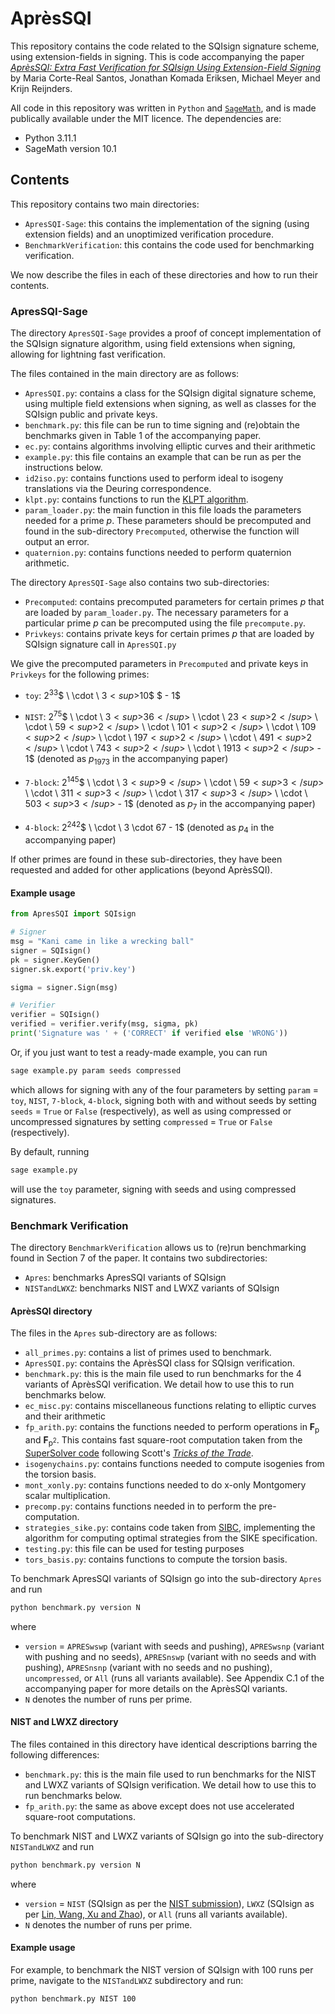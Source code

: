 # AprèsSQI

This repository contains the code related to the SQIsign signature scheme, using extension-fields in signing. This is code accompanying the paper *[AprèsSQI: Extra Fast Verification for SQIsign Using Extension-Field Signing](https://eprint.iacr.org/2023/1559)* by Maria Corte-Real Santos, Jonathan Komada Eriksen, Michael Meyer and Krijn Reijnders.

All code in this repository was written in `Python` and [`SageMath`](https://www.sagemath.org/), and is made publically available under the MIT licence. The dependencies are:
- Python 3.11.1
- SageMath version 10.1

## Contents

This repository contains two main directories:
- `ApresSQI-Sage`: this contains the implementation of the signing (using extension fields) and an unoptimized verification procedure. 
- `BenchmarkVerification`: this contains the code used for benchmarking verification. 

We now describe the files in each of these directories and how to run their contents. 

### ApresSQI-Sage

The directory `ApresSQI-Sage` provides a proof of concept implementation of the SQIsign signature algorithm, using field extensions when signing, allowing for lightning fast verification. 


The files contained in the main directory are as follows:
- `ApresSQI.py`: contains a class for the SQIsign digital signature scheme, using multiple field extensions when signing, as well as classes for the SQIsign public and private keys. 
- `benchmark.py`: this file can be run to time signing and (re)obtain the benchmarks given in Table 1 of the accompanying paper. 
- `ec.py`: contains algorithms involving elliptic curves and their arithmetic
- `example.py`: this file contains an example that can be run as per the instructions below. 
- `id2iso.py`: contains functions used to perform ideal to isogeny translations via the Deuring correspondence. 
- `klpt.py`: contains functions to run the [KLPT algorithm](https://www.cambridge.org/core/journals/lms-journal-of-computation-and-mathematics/article/on-the-quaternion-def-xmlpi-1def-mathsfbi-1boldsymbol-mathsf-1let-le-leqslant-let-leq-leqslant-let-ge-geqslant-let-geq-geqslant-def-pr-mathit-prdef-fr-mathit-frdef-rey-mathit-reell-isogeny-path-problem/3E24D9DC2C6D30684EDFC647AD254F30).
- `param_loader.py`: the main function in this file loads the parameters needed for a prime $p$. These parameters should be precomputed and found in the sub-directory `Precomputed`, otherwise the function will output an error. 
- `quaternion.py`: contains functions needed to perform quaternion arithmetic. 

The directory `ApresSQI-Sage` also contains two sub-directories:
- `Precomputed`: contains precomputed parameters for certain primes $p$ that are loaded by `param_loader.py`. The necessary parameters for a particular prime $p$ can be precomputed using the file `precompute.py`.
- `Privkeys`: contains private keys for certain primes $p$ that are loaded by SQIsign signature call in `ApresSQI.py`

We give the precomputed parameters in `Precomputed` and private keys in `Privkeys` for the following primes:
- `toy`: $2$<sup>$33$</sup>$ \ \cdot \ 3$<sup>$10$</sup> $ - 1$
- `NIST`: $2$<sup>$75$</sup>$ \ \cdot \ 3$<sup>$36$</sup>$ \ \cdot \ 23$<sup>$2$</sup>$ \ \cdot \ 59$<sup>$2$</sup>$ \ \cdot \ 101$<sup>$2$</sup>$ \ \cdot \ 109$<sup>$2$</sup>$ \ \cdot \ 197$<sup>$2$</sup>$ \ \cdot \ 491$<sup>$2$</sup>$ \ \cdot \ 743$<sup>$2$</sup>$ \ \cdot \ 1913$<sup>$2$</sup>$  - 1$ (denoted as $p$<sub>$1973$</sub> in the accompanying paper)



- `7-block`: $2$<sup>$145$</sup>$ \ \cdot \ 3$<sup>$9$</sup>$ \ \cdot \ 59$<sup>$3$</sup>$ \ \cdot \ 311$<sup>$3$</sup>$ \ \cdot \ 317$<sup>$3$</sup>$ \ \cdot \ 503$<sup>$3$</sup>$ - 1$ (denoted as $p$<sub>$7$</sub> in the accompanying paper)
- `4-block`: $2$<sup>$242$</sup>$ \ \cdot \ 3 \cdot 67 - 1$ (denoted as $p$<sub>$4$</sub> in the accompanying paper)

If other primes are found in these sub-directories, they have been requested and added for other applications (beyond AprèsSQI).


#### Example usage

```python
from ApresSQI import SQIsign

# Signer
msg = "Kani came in like a wrecking ball"
signer = SQIsign()
pk = signer.KeyGen()
signer.sk.export('priv.key')

sigma = signer.Sign(msg)

# Verifier
verifier = SQIsign()
verified = verifier.verify(msg, sigma, pk)
print('Signature was ' + ('CORRECT' if verified else 'WRONG'))
```

Or, if you just want to test a ready-made example, you can run
```bash
sage example.py param seeds compressed
```
which allows for signing with any of the four parameters by setting `param` = `toy`, `NIST`, `7-block`, `4-block`, signing both with and without seeds by setting `seeds` = `True` or `False` (respectively), as well as using compressed or uncompressed signatures by setting `compressed` = `True` or `False` (respectively). 

By default, running
```bash
sage example.py
```
will use the `toy` parameter, signing with seeds and using compressed signatures. 

### Benchmark Verification

The directory `BenchmarkVerification` allows us to (re)run benchmarking found in Section 7 of the paper. It contains two subdirectories:

- `Apres`: benchmarks ApresSQI variants of SQIsign
- `NISTandLWXZ`: benchmarks NIST and LWXZ variants of SQIsign

#### AprèsSQI directory

The files in the `Apres` sub-directory are as follows:
- `all_primes.py`: contains a list of primes used to benchmark.
- `ApresSQI.py`: contains the AprèsSQI class for SQIsign verification.
- `benchmark.py`: this is the main file used to run benchmarks for the 4 variants of AprèsSQI verification. We detail how to use this to run benchmarks below.
- `ec_misc.py`: contains miscellaneous functions relating to elliptic curves and their arithmetic
- `fp_arith.py`: contains the functions needed to perform operations in **F**<sub>p</sub> and **F**<sub>p<sup>2</sup></sub>. This contains fast square-root computation taken from the [SuperSolver code](https://github.com/microsoft/SuperSolver) following Scott's [*Tricks of the Trade*](https://eprint.iacr.org/2020/1497).
- `isogenychains.py`: contains functions needed to compute isogenies from the torsion basis.
- `mont_xonly.py`: contains functions needed to do x-only Montgomery scalar multiplication.
- `precomp.py`: contains functions needed in to perform the pre-computation.
- `strategies_sike.py`: contains code taken from [SIBC](https://github.com/JJChiDguez/sibc), implementing the algorithm for computing optimal strategies from the SIKE specification. 
- `testing.py`: this file can be used for testing purposes
- `tors_basis.py`: contains functions to compute the torsion basis.


To benchmark ApresSQI variants of SQIsign go into the sub-directory `Apres` and run

```bash
python benchmark.py version N
```

where 
- `version`  = `APRESwswp` (variant with seeds and pushing), `APRESwsnp` (variant with pushing and no seeds), `APRESnswp` (variant with no seeds and with pushing), `APRESnsnp` (variant with no seeds and no pushing), `uncompressed`, or `All` (runs all variants available). 
See Appendix C.1 of the accompanying paper for more details on the AprèsSQI variants.
- `N` denotes the number of runs per prime.

#### NIST and LWXZ directory

The files contained in this directory have identical descriptions barring the following differences:
- `benchmark.py`: this is the main file used to run benchmarks for the NIST and LWXZ variants of SQIsign verification. We detail how to use this to run benchmarks below.
- `fp_arith.py`: the same as above except does not use accelerated square-root computations.

To benchmark NIST and LWXZ variants of SQIsign go into the sub-directory `NISTandLWXZ` and run

```bash
python benchmark.py version N
```

where 
- `version`  = `NIST` (SQIsign as per the [NIST submission](https://sqisign.org/)), `LWXZ` (SQIsign as per [Lin, Wang, Xu and Zhao](https://eprint.iacr.org/2023/753)), or `All` (runs all variants available).
- `N` denotes the number of runs per prime.

#### Example usage

For example, to benchmark the NIST version of SQIsign with 100 runs per prime, navigate to the `NISTandLWXZ` subdirectory and run:

```bash
python benchmark.py NIST 100
```